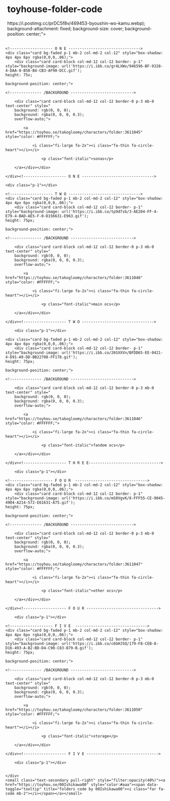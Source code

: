 # toyhouse-folder-code


<!--

【F2U】Folder Background w/out Headers by Cheeriko

---

Important Links

  ❥ Terms of Use - 6462805.terms-of-use?key=q8VHx4FqlhdBVsB
  ❥ Troubleshoot - 6463485.troubleshooting?key=RoIyTuCstogwloQ
  ❥ Donate - https://ko-fi.com/cheeriko
  
  ---
  
  Credits
---------------------------------------------------- -->
<div class="bg-white p-1 px-2 rounded fixed-bottom m-2" style="right:0;left:inherit;font-size:12px;">
  <a href="https://i.postimg.cc/prDC5f8v/469453-byoushin-wo-kamu.webp"><i class="fas fa-image fa-fw"></i></a>
  <a href="6725430.-f2u-html-snippets/6725440.character-background"><i class="fas fa-heart fa-fw"></i></a>
</div>


<!-- 【 Background 】 
---------------------------------------------------- -->
<div class="card rounded-0 border-0" style="position: inherit;


  background-color: #000000;
  background-image: url(https://i.postimg.cc/prDC5f8v/469453-byoushin-wo-kamu.webp);
  background-attachment: fixed;
  background-size: cover;
  background-position: center;">


<div style="position:absolute;top:0;bottom:0;left:0;width:100%;background:inherit;background-blend-mode:inherit;z-index:-1;"></div>
<div style="margin:-44px 0 -17px -16px;min-height:75px;background:inherit;background-blend-mode:inherit;z-index:100;position:relative;">
<!-- --------------------------------------------------- 

       Content goes right below this line

---------------------------------------------------- -->






<!-- Do not edit below this line ------------------- -->
</div>
</div>
        
</div>
<div class="row no-gutters" style="margin-top: -28px; margin-left: -6px;">
   
    <!------------------- O N E -------------------------------->
    <div class="card bg-faded p-1 mb-2 col-md-2 col-12" style="box-shadow: 4px 4px 6px rgba(0,0,0,.06);">
        <div class="card card-block col-md-12 col-12 border- p-1" style="background-image: url('https://i.ibb.co/gr4LXWx/946596-BF-9328-4-DAA-8-B58-B4-CB3-AF90-DCC.gif');
    height: 75x;
   
    background-position: center;">
 
    <!-------------- /BACKGROUND ---------------------------->
 
        <div class="card card-block col-md-12 col-12 border-0 p-3 mb-0 text-center" style="
        background: rgb(0, 0, 0);
        background: rgba(0, 0, 0, 0.3);
        overflow-auto;">
           
            <a href="https://toyhou.se/takogloomy/characters/folder:3611045" style="color: #FFFFFF;">
               
                <i class="fi-large fa-2x"><i class="fa-thin fa-circle-heart"></i></i>
           
                    <p class="font-italic">sonas</p>
               
        </a></div></div>
           
    </div><!------------------- O N E -------------------------------->
   
    <div class="p-1"></div>
   
    <!------------------- T W O -------------------------------->
    <div class="card bg-faded p-1 mb-2 col-md-2 col-12" style="box-shadow: 4px 4px 6px rgba(0,0,0,.06);">
        <div class="card card-block col-md-12 col-12 border- p-1" style="background-image: url('https://i.ibb.co/tp9d7sb/3-AE204-FF-4-E79-4-BAD-AE5-F-0-D156631-E963.gif');
    height: 75px;
   
    background-position: center;">
 
    <!-------------- /BACKGROUND ---------------------------->
 
        <div class="card card-block col-md-12 col-12 border-0 p-3 mb-0 text-center" style="
        background: rgb(0, 0, 0);
        background: rgba(0, 0, 0, 0.3);
        overflow-auto;">
          
            <a href="https://toyhou.se/takogloomy/characters/folder:3611048" style="color: #FFFFFF;">
               
                <i class="fi-large fa-2x"><i class="fa-thin fa-circle-heart"></i></i>
           
                    <p class="font-italic">main ocs</p>
               
        </a></div></div>
           
    </div><!------------------- T W O -------------------------------->
   
        <div class="p-1"></div>
       
   <!------------------- T H R E E -------------------------------->
    <div class="card bg-faded p-1 mb-2 col-md-2 col-12" style="box-shadow: 4px 4px 6px rgba(0,0,0,.06);">
        <div class="card card-block col-md-12 col-12 border- p-1" style="background-image: url('https://i.ibb.co/26SXXVn/BFDD65-EE-0421-4-D91-A9-DD-BB22708-FF178.gif');
    height: 75px;
   
    background-position: center;">
 
    <!-------------- /BACKGROUND ---------------------------->
 
        <div class="card card-block col-md-12 col-12 border-0 p-3 mb-0 text-center" style="
        background: rgb(0, 0, 0);
        background: rgba(0, 0, 0, 0.3);
        overflow-auto;">
           
            <a href="https://toyhou.se/takogloomy/characters/folder:3611046" style="color: #FFFFFF;">
               
                <i class="fi-large fa-2x"><i class="fa-thin fa-circle-heart"></i></i>
           
                    <p class="font-italic">fandom ocs</p>
               
        </a></div></div>
           
    </div><!------------------- T H R E E-------------------------------->
   
        <div class="p-1"></div>
       
    <!------------------- F O U R  -------------------------------->
    <div class="card bg-faded p-1 mb-2 col-md-2 col-12" style="box-shadow: 4px 4px 6px rgba(0,0,0,.06);">
        <div class="card card-block col-md-12 col-12 border- p-1" style="background-image: url('https://i.ibb.co/mS8VgvK/8-FFF55-CE-9045-4904-A214-572-E61631-A75.gif');
    height: 75px;
   
    background-position: center;">
 
    <!-------------- /BACKGROUND ---------------------------->
 
        <div class="card card-block col-md-12 col-12 border-0 p-3 mb-0 text-center" style="
        background: rgb(0, 0, 0);
        background: rgba(0, 0, 0, 0.3);
        overflow-auto;">
           
            <a href="https://toyhou.se/takogloomy/characters/folder:3611047" style="color: #FFFFFF;">
               
                <i class="fi-large fa-2x"><i class="fa-thin fa-circle-heart"></i></i>
           
                    <p class="font-italic">other ocs</p>
               
        </a></div></div>
           
    </div><!------------------- F O U R -------------------------------->
   
        <div class="p-1"></div>    
       
    <!------------------- F I V E  -------------------------------->
    <div class="card bg-faded p-1 mb-2 col-md-2 col-12" style="box-shadow: 4px 4px 6px rgba(0,0,0,.06);">
        <div class="card card-block col-md-12 col-12 border- p-1" style="background-image: url('https://i.ibb.co/c6GHJ5Q/179-F8-CEB-8-D16-493-A-B2-BD-D4-C90-C83-B79-B.gif');
    height: 75px;
   
    background-position: center;">
 
    <!-------------- /BACKGROUND ---------------------------->
 
        <div class="card card-block col-md-12 col-12 border-0 p-3 mb-0 text-center" style="
        background: rgb(0, 0, 0);
        background: rgba(0, 0, 0, 0.3);
        overflow-auto;">
           
            <a href="https://toyhou.se/takogloomy/characters/folder:3611050" style="color: #FFFFFF;">
               
                <i class="fi-large fa-2x"><i class="fa-thin fa-circle-heart"></i></i>
           
                    <p class="font-italic">storage</p>
               
        </a></div></div>
           
    </div><!------------------- F I V E -------------------------------->
   
        <div class="p-1"></div>  
       
       
    </div>
    <small class="text-secondary pull-right" style="filter:opacity(40%)"><a href="https://toyhou.se/00Ishikawa00" style="color:#aaa"><span data-toggle="tooltip" title="folders code by 00Ishikawa00"><i class="far fa-code mb-2"></i></span></a></small>
</div>
